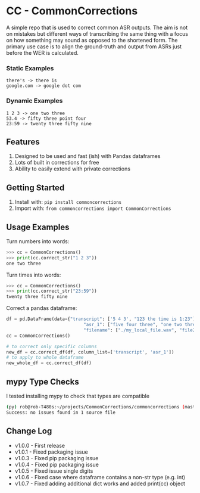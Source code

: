 # CC - CommonCorrections

A simple repo that is used to correct common ASR outputs. 
The aim is not on mistakes but different ways of transcribing the same thing with a focus on how something may sound as opposed to the shortened form. 
The primary use case is to align the ground-truth and output from ASRs just before the WER is calculated. 

### Static Examples
```text
there's -> there is
google.com -> google dot com
```

### Dynamic Examples
```text
1 2 3 -> one two three
53.4 -> fifty three point four
23:59 -> twenty three fifty nine
```

## Features
 1. Designed to be used and fast (ish) with Pandas dataframes
 2. Lots of built in corrections for free
 3. Ability to easily extend with private corrections


## Getting Started
 1. Install with: `pip install commoncorrections`
 2. Import with: `from commoncorrections import CommonCorrections`

## Usage Examples
Turn numbers into words:
```python
>>> cc = CommonCorrections()
>>> print(cc.correct_str("1 2 3"))
one two three
```
Turn times into words:
```python
>>> cc = CommonCorrections()
>>> print(cc.correct_str("23:59"))
twenty three fifty nine
```
Correct a pandas dataframe:
```python
df = pd.DataFrame(data={"transcript": ['5 4 3', "123 the time is 1:23"],
                             "asr_1": ["five four three", "one two three the time is one twenty three"],
                             "filename": ["./my_local_file.wav", "file2.wav"]})
cc = CommonCorrections()

# to correct only specific columns 
new_df = cc.correct_df(df, column_list=['transcript', 'asr_1'])
# to apply to whole dataframe
new_whole_df = cc.correct_df(df)
```

## mypy Type Checks
I tested installing mypy to check that types are compatible
```bash
(py) rob@rob-T480s:~/projects/CommonCorrections/commoncorrections (master)$ mypy commoncorrections.py
Success: no issues found in 1 source file
```

## Change Log
 - v1.0.0 - First release 
 - v1.0.1 - Fixed packaging issue 
 - v1.0.3 - Fixed pip packaging issue 
 - v1.0.4 - Fixed pip packaging issue 
 - v1.0.5 - Fixed issue single digits
 - v1.0.6 - Fixed case where dataframe contains a non-str type (e.g. int)
 - v1.0.7 - Fixed adding additional dict works and added print(cc) object
